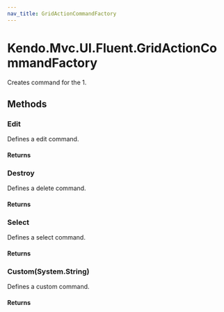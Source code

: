 ```yaml
---
nav_title: GridActionCommandFactory
---
```


# Kendo.Mvc.UI.Fluent.GridActionCommandFactory
Creates command for the 1.




## Methods


### Edit
Defines a edit command.



#### Returns




### Destroy
Defines a delete command.



#### Returns




### Select
Defines a select command.



#### Returns




### Custom(System.String)
Defines a custom command.



#### Returns





